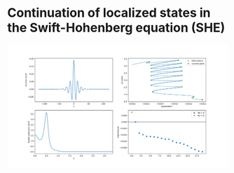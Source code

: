 
# Continuation of localized states in the Swift-Hohenberg equation (SHE)

![Sample bifurcation diagram with snaking](sample.svg)